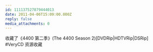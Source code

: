 ```yaml
---
id: 111137527879444013
date: 2011-04-06T15:09:00.000Z
reply: false
media_attachments: 0
---
```


收藏了《4400 第二季》(The 4400 Season 2)[DVDRip|HDTVRip|DSRip] #VeryCD 资源收藏 ​​​​

